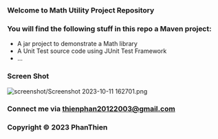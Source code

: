 ### Welcome to Math Utility Project Repository

### You will find the following stuff in this repo a Maven project:

* A jar project to demonstrate a Math library
* A Unit Test source code using JUnit Test Framework
* ...

### Screen Shot
![screenshot/Screenshot 2023-10-11 162701.png]()

### Connect me via thienphan20122003@gmail.com
### Copyright &#169; 2023 PhanThien

